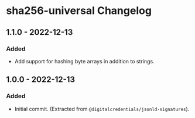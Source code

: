 # sha256-universal Changelog

## 1.1.0 - 2022-12-13

### Added
- Add support for hashing byte arrays in addition to strings.

## 1.0.0 - 2022-12-13

### Added
- Initial commit. (Extracted from `@digitalcredentials/jsonld-signatures`).
